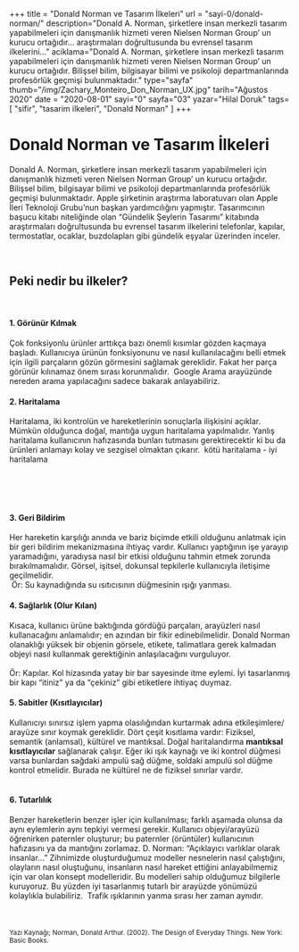 +++
title = "Donald Norman ve Tasarım İlkeleri"
url = "sayi-0/donald-norman/"
description="Donald A. Norman, şirketlere insan merkezli tasarım yapabilmeleri için danışmanlık hizmeti veren Nielsen Norman Group’ un kurucu ortağıdır... araştırmaları doğrultusunda bu evrensel tasarım ilkelerini..."
aciklama="Donald A. Norman, şirketlere insan merkezli tasarım yapabilmeleri için danışmanlık hizmeti veren Nielsen Norman Group’ un kurucu ortağıdır. Bilişsel bilim, bilgisayar bilimi ve psikoloji departmanlarında profesörlük geçmişi bulunmaktadır."
type="sayfa"
thumb="/img/Zachary_Monteiro_Don_Norman_UX.jpg"
tarih="Ağustos 2020"
date = "2020-08-01"
sayi="0"
sayfa="03"
yazar="Hilal Doruk"
tags= [
    "sifir", "tasarim ilkeleri", "Donald Norman"
]
+++
<a href="/sayi-0/tasarim-sozlugu-ikon/" id="next"></a>
<img class="img-fluid" src="/img/Zachary_Monteiro_Don_Norman_UX.jpg" alt="">
<div class="container">
<h1>Donald Norman ve Tasarım İlkeleri</h1>
<div class="row">
    <div class="col-md-8 ">
        <p>Donald A. Norman, şirketlere insan merkezli tasarım yapabilmeleri için danışmanlık hizmeti veren Nielsen Norman Group’ un kurucu ortağıdır. Bilişsel bilim, bilgisayar bilimi ve psikoloji departmanlarında profesörlük geçmişi bulunmaktadır. Apple şirketinin araştırma laboratuvarı olan Apple İleri Teknoloji Grubu’nun başkan yardımcılığını yapmıştır. Tasarımcının başucu kitabı niteliğinde olan “Gündelik Şeylerin Tasarımı” kitabında araştırmaları doğrultusunda bu evrensel tasarım ilkelerini telefonlar, kapılar, termostatlar, ocaklar, buzdolapları gibi gündelik eşyalar üzerinden inceler.</p>
    </div>
</div><br>
<div>
   <h2>Peki nedir bu ilkeler? </h2>  <br>
</div>
<div class="row">
    <div class="col-md-4">
    <h4>1. Görünür Kılmak</h4>
        Çok fonksiyonlu ürünler arttıkça bazı önemli kısımlar gözden kaçmaya başladı. Kullanıcıya ürünün fonksiyonunu ve nasıl kullanılacağını belli etmek için ilgili parçaların gözün görmesini sağlamak gereklidir. Fakat her parça görünür kılınamaz önem sırası korunmalıdır.  
    <img class="img-fluid" src="/img/norman-google-search.jpg" alt="">
    Google Arama arayüzünde nereden arama yapılacağını sadece bakarak anlayabiliriz.
    </div>  
    <div class="col-md-4">
        <h4>2. Haritalama</h4>
        Haritalama, iki kontrolün ve hareketlerinin sonuçlarla ilişkisini açıklar. Mümkün olduğunca doğal, mantığa uygun haritalama yapılmalıdır. Yanlış haritalama kullanıcının hafızasında bunları tutmasını gerektirecektir ki bu da ürünleri anlamayı kolay ve sezgisel olmaktan çıkarır. 
    <img class="img-fluid" src="/img/norman-haritalandırma.png" alt="">
    kötü haritalama - iyi haritalama <br><br><br><br><br>
    </div>  
    <div class="col-md-4">
        <h4>3. Geri Bildirim</h4>
        Her hareketin karşılığı anında ve bariz biçimde etkili olduğunu anlatmak için bir geri bildirim mekanizmasına ihtiyaç vardır. Kullanıcı yaptığının işe yarayıp yaramadığını, yaradıysa nasıl bir etkisi olduğunu tahmin etmek zorunda bırakılmamalıdır. Görsel, işitsel, dokunsal tepkilerle kullanıcıyla iletişime geçilmelidir. 
<br>
        <img class="img-fluid" src="/img/tekli-isikli-acma-kapama-anahtari.jpg" alt="">
        Ör: Su kaynadığında su ısıtıcısının düğmesinin ışığı yanması. 
    </div>
    <div class="col-md-4">
        <h4>4. Sağlarlık (Olur Kılan)</h4>
        Kısaca, kullanıcı ürüne baktığında gördüğü parçaları, arayüzleri nasıl kullanacağını anlamalıdır; en azından bir fikir edinebilmelidir. Donald Norman olanaklığı yüksek bir objenin görsele, etikete, talimatlara gerek kalmadan objeyi nasıl kullanmak gerektiğinin anlaşılacağını vurguluyor.
        <br>  
        <img class="img-fluid" src="/img/d-norman-kapi.jpg" alt="">
        <br> <br>
        Ör: Kapılar. Kol hizasında yatay bir bar sayesinde itme eylemi. İyi tasarlanmış bir kapı “itiniz” ya da “çekiniz” gibi etiketlere ihtiyaç duymaz.     </div>  
    <div class="col-md-4">
        <h4>5. Sabitler (Kısıtlayıcılar) </h4>
       Kullanıcıyı sınırsız işlem yapma olasılığından kurtarmak adına etkileşimlere/ arayüze sınır koymak gereklidir. Dört çeşit kısıtlama vardır: Fiziksel, semantik (anlamsal), kültürel ve mantıksal.  
Doğal haritalandırma <b>mantıksal kısıtlayıcılar</b> sağlanarak çalışır. Eğer iki ışık kaynağı ve iki kontrol düğmesi varsa bunlardan sağdaki ampulü sağ düğme, soldaki ampulü sol düğme kontrol etmelidir. Burada ne kültürel ne de fiziksel sınırlar vardır.
<br><br><img class="img-fluid" src="/img/usb-computer-sabitler.jpg" alt="">
    </div>  
    <div class="col-md-4">
        <h4>6. Tutarlılık </h4>
        Benzer hareketlerin benzer işler için kullanılması; farklı aşamada olunsa da aynı eylemlerin aynı tepkiyi vermesi gerekir. Kullanıcı objeyi/arayüzü öğrenirken paternler oluşturur; bu paternler (örüntüler) kullanıcının hafızasını ya da mantığını zorlamaz.  
        D. Norman: “Açıklayıcı varlıklar olarak insanlar...” 
        Zihnimizde oluşturduğumuz modeller nesnelerin nasıl çalıştığını, olayların nasıl oluştuğunu, insanların nasıl hareket ettiğini anlayabilmemiz için var olan konsept modelleridir. Bu modelleri sahip olduğumuz bilgilerle kuruyoruz. Bu yüzden iyi tasarlanmış tutarlı bir arayüzde yönümüzü kolaylıkla bulabiliriz.     
       <img class="img-fluid" src="/img/norman-trafik-isiklari.jpg" alt="">
       Trafik ışıklarının yanma sırası her zaman aynıdır.
    </div>  
</div><br><br><br>
<small>Yazı Kaynağı; Norman, Donald Arthur. (2002). The Design of Everyday Things. New York: Basic Books. </small>
</div>
